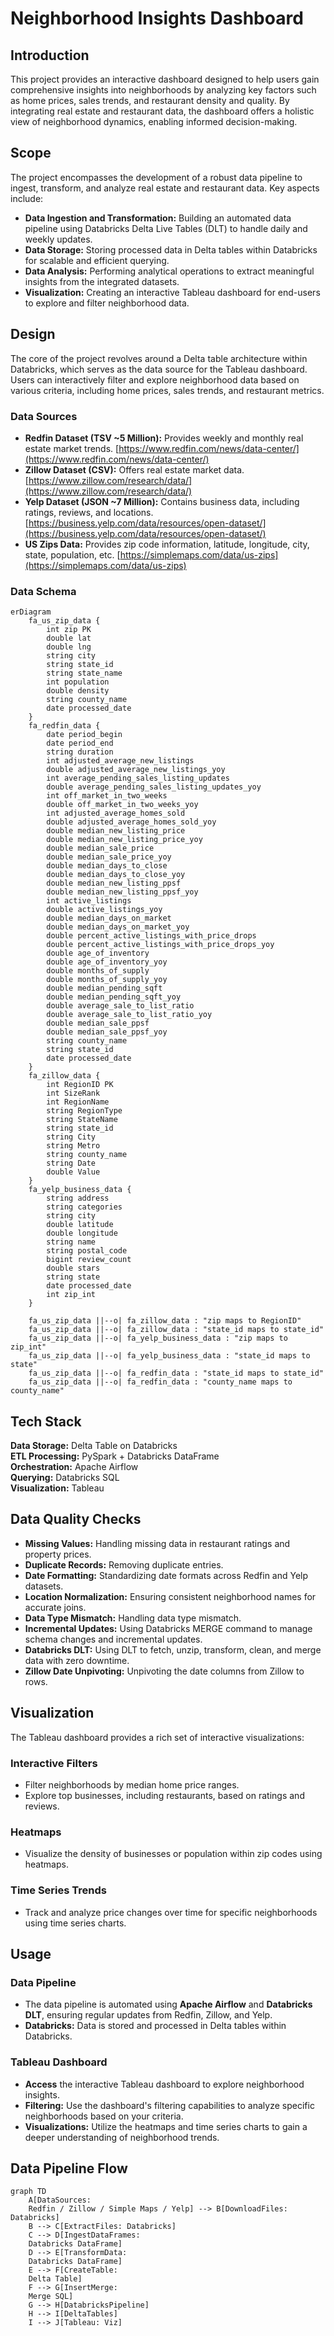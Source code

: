 # Neighborhood Insights Dashboard

## Introduction

This project provides an interactive dashboard designed to help users gain comprehensive insights into neighborhoods by analyzing key factors such as home prices, sales trends, and restaurant density and quality. By integrating real estate and restaurant data, the dashboard offers a holistic view of neighborhood dynamics, enabling informed decision-making.

## Scope

The project encompasses the development of a robust data pipeline to ingest, transform, and analyze real estate and restaurant data. Key aspects include:

* **Data Ingestion and Transformation:** Building an automated data pipeline using Databricks Delta Live Tables (DLT) to handle daily and weekly updates.
* **Data Storage:** Storing processed data in Delta tables within Databricks for scalable and efficient querying.
* **Data Analysis:** Performing analytical operations to extract meaningful insights from the integrated datasets.
* **Visualization:** Creating an interactive Tableau dashboard for end-users to explore and filter neighborhood data.

## Design

The core of the project revolves around a Delta table architecture within Databricks, which serves as the data source for the Tableau dashboard. Users can interactively filter and explore neighborhood data based on various criteria, including home prices, sales trends, and restaurant metrics.

### Data Sources

* **Redfin Dataset (TSV ~5 Million):** Provides weekly and monthly real estate market trends. [https://www.redfin.com/news/data-center/](https://www.redfin.com/news/data-center/)
* **Zillow Dataset (CSV):** Offers real estate market data. [https://www.zillow.com/research/data/](https://www.zillow.com/research/data/)
* **Yelp Dataset (JSON ~7 Million):** Contains business data, including ratings, reviews, and locations. [https://business.yelp.com/data/resources/open-dataset/](https://business.yelp.com/data/resources/open-dataset/)
* **US Zips Data:** Provides zip code information, latitude, longitude, city, state, population, etc. [https://simplemaps.com/data/us-zips](https://simplemaps.com/data/us-zips)

### Data Schema

```mermaid
erDiagram
    fa_us_zip_data {
        int zip PK
        double lat
        double lng
        string city
        string state_id
        string state_name
        int population
        double density
        string county_name
        date processed_date
    }
    fa_redfin_data {
        date period_begin
        date period_end
        string duration
        int adjusted_average_new_listings
        double adjusted_average_new_listings_yoy
        int average_pending_sales_listing_updates
        double average_pending_sales_listing_updates_yoy
        int off_market_in_two_weeks
        double off_market_in_two_weeks_yoy
        int adjusted_average_homes_sold
        double adjusted_average_homes_sold_yoy
        double median_new_listing_price
        double median_new_listing_price_yoy
        double median_sale_price
        double median_sale_price_yoy
        double median_days_to_close
        double median_days_to_close_yoy
        double median_new_listing_ppsf
        double median_new_listing_ppsf_yoy
        int active_listings
        double active_listings_yoy
        double median_days_on_market
        double median_days_on_market_yoy
        double percent_active_listings_with_price_drops
        double percent_active_listings_with_price_drops_yoy
        double age_of_inventory
        double age_of_inventory_yoy
        double months_of_supply
        double months_of_supply_yoy
        double median_pending_sqft
        double median_pending_sqft_yoy
        double average_sale_to_list_ratio
        double average_sale_to_list_ratio_yoy
        double median_sale_ppsf
        double median_sale_ppsf_yoy
        string county_name
        string state_id
        date processed_date
    }
    fa_zillow_data {
        int RegionID PK
        int SizeRank
        int RegionName
        string RegionType
        string StateName
        string state_id
        string City
        string Metro
        string county_name
        string Date
        double Value
    }
    fa_yelp_business_data {
        string address
        string categories
        string city
        double latitude
        double longitude
        string name
        string postal_code
        bigint review_count
        double stars
        string state
        date processed_date
        int zip_int
    }

    fa_us_zip_data ||--o| fa_zillow_data : "zip maps to RegionID"
    fa_us_zip_data ||--o| fa_zillow_data : "state_id maps to state_id"
    fa_us_zip_data ||--o| fa_yelp_business_data : "zip maps to zip_int"
    fa_us_zip_data ||--o| fa_yelp_business_data : "state_id maps to state"
    fa_us_zip_data ||--o| fa_redfin_data : "state_id maps to state_id"
    fa_us_zip_data ||--o| fa_redfin_data : "county_name maps to county_name"
```

## Tech Stack  
**Data Storage:** Delta Table on Databricks  
**ETL Processing:** PySpark + Databricks DataFrame  
**Orchestration:** Apache Airflow  
**Querying:** Databricks SQL  
**Visualization:** Tableau  

## Data Quality Checks  
- **Missing Values:** Handling missing data in restaurant ratings and property prices.  
- **Duplicate Records:** Removing duplicate entries.  
- **Date Formatting:** Standardizing date formats across Redfin and Yelp datasets.  
- **Location Normalization:** Ensuring consistent neighborhood names for accurate joins.  
- **Data Type Mismatch:** Handling data type mismatch.  
- **Incremental Updates:** Using Databricks MERGE command to manage schema changes and incremental updates.  
- **Databricks DLT:** Using DLT to fetch, unzip, transform, clean, and merge data with zero downtime.  
- **Zillow Date Unpivoting:** Unpivoting the date columns from Zillow to rows.  

## Visualization  
The Tableau dashboard provides a rich set of interactive visualizations:  

### Interactive Filters  
- Filter neighborhoods by median home price ranges.  
- Explore top businesses, including restaurants, based on ratings and reviews.  

### Heatmaps  
- Visualize the density of businesses or population within zip codes using heatmaps.  

### Time Series Trends  
- Track and analyze price changes over time for specific neighborhoods using time series charts.  

## Usage  
### Data Pipeline  
- The data pipeline is automated using **Apache Airflow** and **Databricks DLT**, ensuring regular updates from Redfin, Zillow, and Yelp.  
- **Databricks:** Data is stored and processed in Delta tables within Databricks.  

### Tableau Dashboard  
- **Access** the interactive Tableau dashboard to explore neighborhood insights.  
- **Filtering:** Use the dashboard's filtering capabilities to analyze specific neighborhoods based on your criteria.  
- **Visualizations:** Utilize the heatmaps and time series charts to gain a deeper understanding of neighborhood trends.  

## Data Pipeline Flow  


```mermaid
graph TD
    A[DataSources:
    Redfin / Zillow / Simple Maps / Yelp] --> B[DownloadFiles: Databricks]
    B --> C[ExtractFiles: Databricks]
    C --> D[IngestDataFrames: 
    Databricks DataFrame]
    D --> E[TransformData: 
    Databricks DataFrame]
    E --> F[CreateTable: 
    Delta Table]
    F --> G[InsertMerge: 
    Merge SQL]
    G --> H[DatabricksPipeline]
    H --> I[DeltaTables]
    I --> J[Tableau: Viz]

